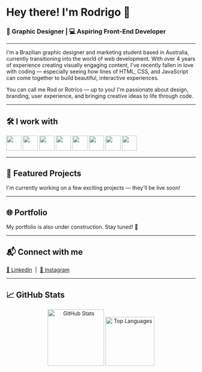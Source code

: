 <h1 align="left">Hey there! I'm Rodrigo 👋</h1>
<h3 align="left">🎨 Graphic Designer | 💻 Aspiring Front-End Developer</h3>

<hr>

<p align="left">
I'm a Brazilian graphic designer and marketing student based in Australia, currently transitioning into the world of web development. With over 4 years of experience creating visually engaging content, I've recently fallen in love with coding — especially seeing how lines of HTML, CSS, and JavaScript can come together to build beautiful, interactive experiences.
</p>

<p align="left">
You can call me Rod or Rotrico — up to you! I'm passionate about design, branding, user experience, and bringing creative ideas to life through code.
</p>

---
<h2>🛠️ I work with</h2>

<p>
  <img src="https://cdn.jsdelivr.net/gh/devicons/devicon/icons/photoshop/photoshop-plain.svg" height="40" />
  <img src="https://cdn.jsdelivr.net/gh/devicons/devicon/icons/illustrator/illustrator-plain.svg" height="40" />
  <img src="https://cdn.jsdelivr.net/gh/devicons/devicon/icons/aftereffects/aftereffects-original.svg" height="40" />
  <img src="https://cdn.jsdelivr.net/gh/devicons/devicon/icons/xd/xd-plain.svg" height="40" />
  <img src="https://cdn.jsdelivr.net/gh/devicons/devicon/icons/figma/figma-original.svg" height="40" />
  <img src="https://cdn.jsdelivr.net/gh/devicons/devicon/icons/html5/html5-original.svg" height="40" />
  <img src="https://cdn.jsdelivr.net/gh/devicons/devicon/icons/css3/css3-original.svg" height="40" />
  <img src="https://cdn.jsdelivr.net/gh/devicons/devicon/icons/javascript/javascript-original.svg" height="40" />
</p>

---

<h2 align="left">🚧 Featured Projects</h2>

<p align="left">I'm currently working on a few exciting projects — they'll be live soon!</p>

---

<h2 align="left">🌐 Portfolio</h2>
<p align="left">My portfolio is also under construction. Stay tuned! 🚀</p>

---

<h2 align="left">📬 Connect with me</h2>

<p align="left">
  <a href="https://www.linkedin.com/in/rotrico/" target="_blank">💼 LinkedIn</a> &nbsp;|&nbsp;
  <a href="https://www.instagram.com/rotrico/" target="_blank">📸 Instagram</a>
</p>

---

<h2 align="left">📈 GitHub Stats</h2>

<div align="center">
  <img src="https://github-readme-stats.vercel.app/api?username=rotricoo&hide_title=true&hide_rank=false&show_icons=false&include_all_commits=true&count_private=true&disable_animations=false&theme=dracula&locale=en&hide_border=false&order=1" height="150" alt="GitHub Stats" />
  <img src="https://github-readme-stats.vercel.app/api/top-langs?username=rotricoo&locale=en&hide_title=true&layout=compact&card_width=320&langs_count=5&theme=dracula&hide_border=false&order=2" height="130" alt="Top Languages" />
</div>

